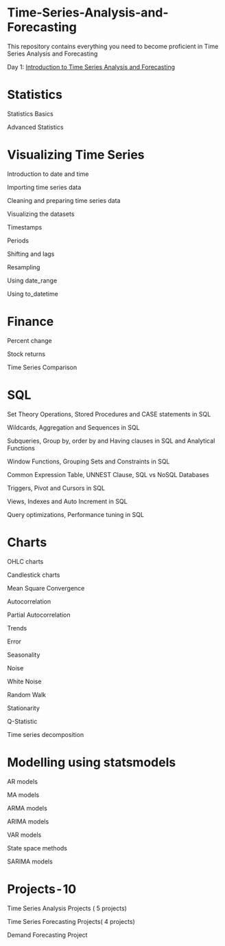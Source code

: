 # Time-Series-Analysis-and-Forecasting
This repository contains everything you need to become proficient in Time Series Analysis and Forecasting

Day 1: [Introduction to Time Series Analysis and Forecasting](https://medium.com/coders-mojo/day-1-of-15-days-of-time-series-analysis-and-forecasting-with-projects-series-5ba3b6cf7528?sk=7a5826927d95b8fd22deae9ee53bc54d)

# Statistics

Statistics Basics

Advanced Statistics

# Visualizing Time Series

Introduction to date and time

Importing time series data

Cleaning and preparing time series data

Visualizing the datasets

Timestamps

Periods

Shifting and lags

Resampling

Using date_range

Using to_datetime

# Finance

Percent change

Stock returns

Time Series Comparison

# SQL

Set Theory Operations, Stored Procedures and CASE statements in SQL

Wildcards, Aggregation and Sequences in SQL

Subqueries, Group by, order by and Having clauses in SQL and Analytical Functions

Window Functions, Grouping Sets and Constraints in SQL

Common Expression Table, UNNEST Clause, SQL vs NoSQL Databases

Triggers, Pivot and Cursors in SQL

Views, Indexes and Auto Increment in SQL

Query optimizations, Performance tuning in SQL

# Charts

OHLC charts

Candlestick charts

Mean Square Convergence

Autocorrelation

Partial Autocorrelation

Trends

Error

Seasonality

Noise

White Noise

Random Walk

Stationarity

Q-Statistic

Time series decomposition

# Modelling using statsmodels

AR models

MA models

ARMA models

ARIMA models

VAR models

State space methods

SARIMA models

# Projects - 10

Time Series Analysis Projects ( 5 projects)

Time Series Forecasting Projects( 4 projects)

Demand Forecasting Project
